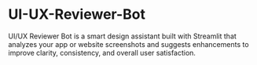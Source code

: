 # UI-UX-Reviewer-Bot
UI/UX Reviewer Bot is a smart design assistant built with Streamlit that analyzes your app or website screenshots and suggests enhancements to improve clarity, consistency, and overall user satisfaction.
